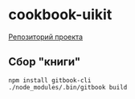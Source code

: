 # cookbook-uikit

[Репозиторий проекта](https://github.com/NathanStark/cookbook-uikit)

## Сбор "книги"
```  
npm install gitbook-cli
./node_modules/.bin/gitbook build
```